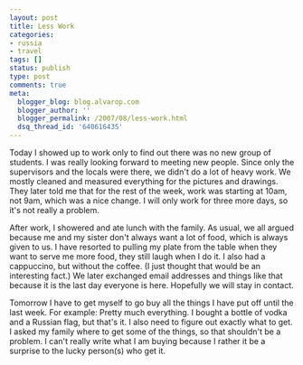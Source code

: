 ```yaml
---
layout: post
title: Less Work
categories:
- russia
- travel
tags: []
status: publish
type: post
comments: true
meta:
  blogger_blog: blog.alvarop.com
  blogger_author: ''
  blogger_permalink: /2007/08/less-work.html
  dsq_thread_id: '640616435'
---
```

Today I showed up to work only to find out there was no new group of students. I was really looking forward to meeting new people. Since only the supervisors and the locals were there, we didn't do a lot of heavy work. We mostly cleaned and measured everything for the pictures and drawings. They later told me that for the rest of the week, work was starting at 10am, not 9am, which was a nice change. I will only work for three more days, so it's not really a problem.

After work, I showered and ate lunch with the family. As usual, we all argued because me and my sister don't always want a lot of food, which is always given to us. I have resorted to pulling my plate from the table when they want to serve me more food, they still laugh when I do it. I also had a cappuccino, but without the coffee. (I just thought that would be an interesting fact.) We later exchanged email addresses and things like that because it is the last day everyone is here. Hopefully we will stay in contact.

Tomorrow I have to get myself to go buy all the things I have put off until the last week. For example: Pretty much everything. I bought a bottle of vodka and a Russian flag, but that's it. I also need to figure out exactly what to get. I asked my family where to get some of the things, so that shouldn't be a problem. I can't really write what I am buying because I rather it be a surprise to the lucky person(s) who get it.
